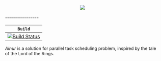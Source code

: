 <div align="center">
  <img src="https://github.com/TimFinucane/Ainur/blob/master/docs/img/logo.jpg"><br><br>
</div>
-----------------

| **`Build`** |
|-----------------|
| [![Build Status](https://tim-finucane.com/jenkins/job/scheduler/lastBuild/badge/icon)](https://tim-finucane.com/jenkins/job/scheduler/lastBuild/) |

*Ainur* is a solution for parallel task scheduling problem, inspired by the tale of the Lord of the Rings.
